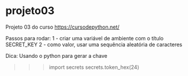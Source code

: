 # projeto03
Projeto 03 do curso https://cursodepython.net/

Passos para rodar:
1 - criar uma variável de ambiente com o título SECRET_KEY
2 - como valor, usar uma sequência aleatória de caracteres

Dica: Usando o python para gerar a chave

>>> import secrets
>>> secrets.token_hex(24)